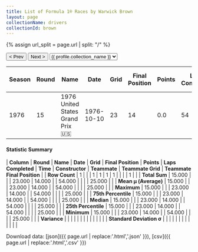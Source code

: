 ```yaml
---
title: List of Formula 1® Races by Warwick Brown
layout: page
collectionName: drivers
collectionId: brown
---
```


{% assign url_split = page.url | split: "/" %}
<div id="collection-navigation">
<button onclick="selector.options[selector.selectedIndex-1].value && (window.location = selector.options[selector.selectedIndex-1].value);">&lt; Prev</button>
<button onclick="selector.options[selector.selectedIndex+1].value && (window.location = selector.options[selector.selectedIndex+1].value);">Next &gt;</button>
<select id="selector" onchange="this.options[this.selectedIndex].value && (window.location = this.options[this.selectedIndex].value);">
  {% for collectionId in site.data[page.collectionName].refs %}
    {% if collectionId == page.collectionId %}
      {% assign selected = "selected" %}
    {% else %}
      {% assign selected = "" %}
    {% endif %}
    {% assign profile = site.data[page.collectionName][collectionId].profile %}
    <option value="/f1/{{ page.collectionName }}/{{ collectionId }}/{{ url_split[4] }}" {{ selected }}>{{ profile.collection_name }}</option>
  {% endfor %}
</select>
</div>

| Season | Round | Name | Date | Grid | Final Position | Points | Laps Completed | Time | Constructor | Teammate | Teammate Grid | Teammate Final Position |
|--|--|--|--|--|--|--|--|--|--|--|--|--|
| 1976 | 15 | 1976 United States Grand Prix 🇺🇸 | 1976-10-10 | 23 | 14 | 0.0 | 54 |   | Wolf 🇨🇦 | [Arturo Merzario 🇮🇹](/f1/drivers/merzario) | 25 | R |

#### Statistic Summary

| **Column** | **Round** | **Name** | **Date** | **Grid** | **Final Position** | **Points** | **Laps Completed** | **Time** | **Constructor** | **Teammate** | **Teammate Grid** | **Teammate Final Position** |
| **Row Count** | 1 |  |  | 1 | 1 | 1 | 1 |  |  |  | 1 |  |
| **Total Sum** | 15.000 |  |  | 23.000 | 14.000 |  | 54.000 |  |  |  | 25.000 |  |
| **Mean μ (Average)** | 15.000 |  |  | 23.000 | 14.000 |  | 54.000 |  |  |  | 25.000 |  |
| **Maximum** | 15.000 |  |  | 23.000 | 14.000 |  | 54.000 |  |  |  | 25.000 |  |
| **75th Percentile** | 15.000 |  |  | 23.000 | 14.000 |  | 54.000 |  |  |  | 25.000 |  |
| **Median** | 15.000 |  |  | 23.000 | 14.000 |  | 54.000 |  |  |  | 25.000 |  |
| **25th Percentile** | 15.000 |  |  | 23.000 | 14.000 |  | 54.000 |  |  |  | 25.000 |  |
| **Minimum** | 15.000 |  |  | 23.000 | 14.000 |  | 54.000 |  |  |  | 25.000 |  |
| **Variance** |  |  |  |  |  |  |  |  |  |  |  |  |
| **Standard Deviation σ** |  |  |  |  |  |  |  |  |  |  |  |  |

Download data: [json]({{ page.url | replace:'.html','.json' }}), [csv]({{ page.url | replace:'.html','.csv' }})
